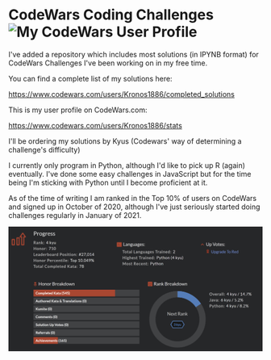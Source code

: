 # CodeWars Coding Challenges ![My CodeWars User Profile](https://www.codewars.com/users/Kronos1886/badges/large)

I've added a repository which includes most solutions (in IPYNB format) for CodeWars Challenges I've been working on in my free time.

You can find a complete list of my solutions here:
  
  https://www.codewars.com/users/Kronos1886/completed_solutions

This is my user profile on CodeWars.com:
  
  https://www.codewars.com/users/Kronos1886/stats

I'll be ordering my solutions by Kyus (Codewars' way of determining a challenge's difficulty)

I currently only program in Python, although I'd like to pick up R (again) eventually. I've done some easy challenges in JavaScript but for the time being I'm sticking with Python until I become proficient at it.

As of the time of writing I am ranked in the Top 10% of users on CodeWars and signed up in October of 2020, although I've just seriously started doing challenges regularly in January of 2021.

![My Stats as of 1/17/2021](Stats.png)

